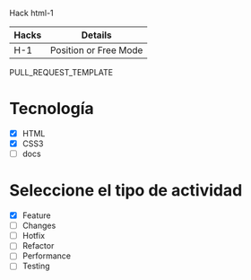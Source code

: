 Hack html-1

|Hacks | Details | 
|----------|---------|
| H-1      | Position or Free Mode |




PULL_REQUEST_TEMPLATE
# Tecnología
- [X] HTML
- [X] CSS3
- [ ] docs

# Seleccione el tipo de actividad
- [X] Feature
- [ ] Changes
- [ ] Hotfix
- [ ] Refactor
- [ ] Performance
- [ ] Testing